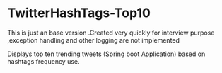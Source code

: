 # TwitterHashTags-Top10

This is just an base version .Created very quickly for interview purpose ,exception handling and other logging are not  implemented

Displays top ten trending tweets (Spring boot Application) based on hashtags frequency use.

